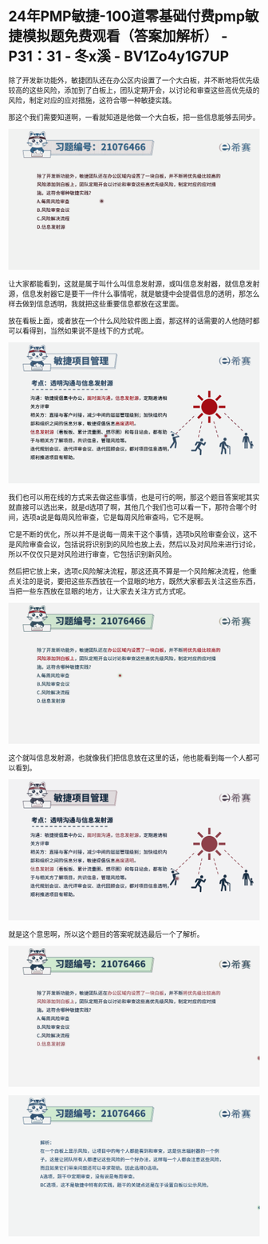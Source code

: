 # 24年PMP敏捷-100道零基础付费pmp敏捷模拟题免费观看（答案加解析） - P31：31 - 冬x溪 - BV1Zo4y1G7UP

除了开发新功能外，敏捷团队还在办公区内设置了一个大白板，并不断地将优先级较高的这些风险，添加到了白板上，团队定期开会，以讨论和审查这些高优先级的风险，制定对应的应对措施，这符合哪一种敏捷实践。

那这个我们需要知道啊，一看就知道是他做一个大白板，把一些信息能够去同步。

![](img/9d2c8fc14b3c3ba9d0b4d22b9fd46af0_1.png)

让大家都能看到，这就是属于叫什么叫信息发射源，或叫信息发射器，就信息发射源，信息发射器它是要干一件什么事情呢，就是敏捷中会提倡信息的透明，那怎么样去做到信息透明，我就把这些重要信息都放在这里面。

放在看板上面，或者放在一个什么风险软件图上面，那这样的话需要的人他随时都可以看得到，当然如果说不是线下的方式呢。



![](img/9d2c8fc14b3c3ba9d0b4d22b9fd46af0_3.png)

我们也可以用在线的方式来去做这些事情，也是可行的啊，那这个题目答案呢其实就直接可以选出来，就是d选项了啊，其他几个我们也可以看一下，那符合哪个时间，选项a说是每周风险审查，它是每周风险审查吗，它不是啊。

它是不断的优化，所以并不是说每一周来干这个事情，选项b风险审查会议，这不是风险审查会议，包括说将识别到的风险也放上去，然后以及对风险来进行讨论，所以不仅仅只是对风险进行审查，它包括识别新风险。

然后把它放上来，选项c风险解决流程，那这还真不算是一个风险解决流程，他重点关注的是说，要把这些东西放在一个显眼的地方，既然大家都去关注这些东西，当把一些东西放在显眼的地方，让大家去关注方式方式呢。



![](img/9d2c8fc14b3c3ba9d0b4d22b9fd46af0_5.png)

这个就叫信息发射源，也就像我们把信息放在这里的话，他也能看到每一个人都可以看到。

![](img/9d2c8fc14b3c3ba9d0b4d22b9fd46af0_7.png)

就是这个意思啊，所以这个题目的答案呢就选最后一个了解析。

![](img/9d2c8fc14b3c3ba9d0b4d22b9fd46af0_9.png)

![](img/9d2c8fc14b3c3ba9d0b4d22b9fd46af0_10.png)